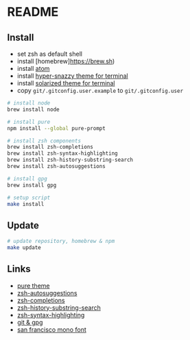 # README

## Install

* set zsh as default shell
* install [homebrew]https://brew.sh)
* install [atom](https://atom.io/beta)
* install [hyper-snazzy theme for terminal](https://github.com/sindresorhus/terminal-snazzy)
* install [solarized theme for terminal](https://github.com/tomislav/osx-terminal.app-colors-solarized)
* copy `git/.gitconfig.user.example` to `git/.gitconfig.user`

```sh
# install node
brew install node

# install pure
npm install --global pure-prompt

# install zsh components
brew install zsh-completions
brew install zsh-syntax-highlighting
brew install zsh-history-substring-search
brew install zsh-autosuggestions

# install gpg
brew install gpg

# setup script
make install
```

## Update

```sh
# update repository, homebrew & npm
make update
```

## Links

* [pure theme](https://github.com/sindresorhus/pure)
* [zsh-autosuggestions](https://github.com/zsh-users/zsh-autosuggestions)
* [zsh-completions](https://github.com/zsh-users/zsh-completions)
* [zsh-history-substring-search](https://github.com/zsh-users/zsh-history-substring-search)
* [zsh-syntax-highlighting](https://github.com/zsh-users/zsh-syntax-highlighting)
* [git & gpg](https://help.github.com/categories/gpg/)
* [san francisco mono font](https://developer.apple.com/fonts/)
